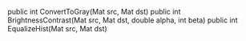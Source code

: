 public int ConvertToGray(Mat src, Mat dst)
public int BrightnessContrast(Mat src, Mat dst, double alpha, int beta)
public int EqualizeHist(Mat src, Mat dst)